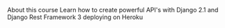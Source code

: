 About this course
Learn how to create powerful API's with Django 2.1 and Django Rest Framework 3 deploying on Heroku
